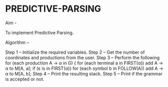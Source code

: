# PREDICTIVE-PARSING

Aim -

To implement Predictive Parsing.

Algorithm –

Step 1 – Initialize the required variables.
Step 2 – Get the number of coordinates and productions from the user.
Step 3 – Perform the following
for (each production A → α in G) {
for (each terminal a in FIRST(α))
add A → α to M[A, a];
if (ε is in FIRST(α))
for (each symbol b in FOLLOW(A))
add A → α to M[A, b];
Step 4 – Print the resulting stack.
Step 5 – Print if the grammar is accepted or not.

